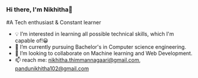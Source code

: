 ### Hi there, I'm Nikhitha👋
#A Tech enthusiast & Constant learner 
- 💡 I’m interested in learning all possible technical skills, which I'm capable of!😀  
- 🌱 I’m currently pursuing Bachelor's in Computer science engineering.
- 👯 I’m looking to collaborate on Machine learning and Web Development. 
- 📫 reach me: nikhitha.thimmannagaari@gmail.com, 
               pandunikhitha102@gmail.com


